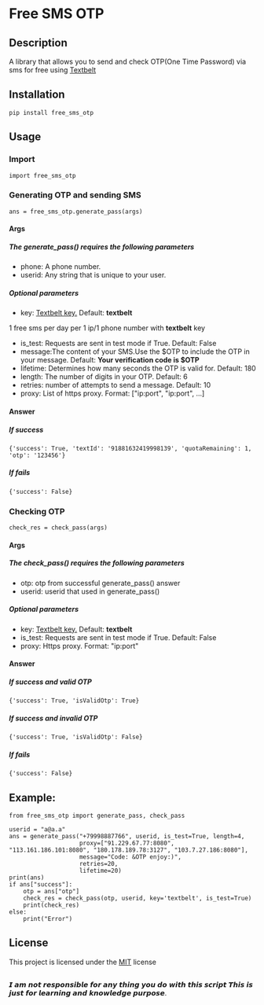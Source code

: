 # Free SMS OTP
## Description
A library that allows you to send and check OTP(One Time Password) via sms for free using [Textbelt](https://textbelt.com/)
## Installation
    pip install free_sms_otp
## Usage
### Import
    import free_sms_otp
### Generating OTP and sending SMS
    ans = free_sms_otp.generate_pass(args)
#### Args
##### The generate_pass() requires the following parameters
* phone: A phone number.
* userid: Any string that is unique to your user.
##### Optional parameters
* key:
  [Textbelt key.](https://textbelt.com/create-key/) Default: **textbelt**

1 free sms per day per 1 ip/1 phone number with **textbelt** key
* is_test: Requests are sent in test mode if True. Default: False
* message:The content of your SMS.Use the $OTP to include the OTP in your message.  Default: **Your verification code is $OTP**
* lifetime: Determines how many seconds the OTP is valid for. Default: 180
* length: The number of digits in your OTP.  Default: 6
* retries: number of attempts to send a message. Default: 10
* proxy: List of https proxy. Format: ["ip:port", "ip:port", ...]
#### Answer
##### If success
    {'success': True, 'textId': '91881632419998139', 'quotaRemaining': 1, 'otp': '123456'}
##### If fails
    {'success': False}
### Checking OTP
    check_res = check_pass(args)
#### Args
##### The check_pass() requires the following parameters
* otp: otp from successful generate_pass() answer
* userid: userid that used in generate_pass()
##### Optional parameters
* key: [Textbelt key.](https://textbelt.com/create-key/) Default: **textbelt**
* is_test: Requests are sent in test mode if True. Default: False
* proxy: Https proxy. Format: "ip:port"
#### Answer
##### If success and valid OTP
    {'success': True, 'isValidOtp': True}
##### If success and invalid OTP
    {'success': True, 'isValidOtp': False}
##### If fails
    {'success': False}
## Example:
    from free_sms_otp import generate_pass, check_pass
    
    userid = "a@a.a"
    ans = generate_pass("+79998887766", userid, is_test=True, length=4,
                        proxy=["91.229.67.77:8080", "113.161.186.101:8080", "180.178.189.78:3127", "103.7.27.186:8080"],
                        message="Code: &OTP enjoy:)",
                        retries=20,
                        lifetime=20)
    print(ans)
    if ans["success"]:
        otp = ans["otp"]
        check_res = check_pass(otp, userid, key='textbelt', is_test=True)
        print(check_res)
    else:
        print("Error")
## License
This project is licensed under the [MIT](https://github.com/QwertyQwertovich/free-sms-otp/blob/master/LICENSE) license
##
𝙄 𝙖𝙢 𝙣𝙤𝙩 𝙧𝙚𝙨𝙥𝙤𝙣𝙨𝙞𝙗𝙡𝙚 𝙛𝙤𝙧 𝙖𝙣𝙮 𝙩𝙝𝙞𝙣𝙜 𝙮𝙤𝙪 𝙙𝙤 𝙬𝙞𝙩𝙝 𝙩𝙝𝙞𝙨 𝙨𝙘𝙧𝙞𝙥𝙩 𝙏𝙝𝙞𝙨 𝙞𝙨 𝙟𝙪𝙨𝙩 𝙛𝙤𝙧 𝙡𝙚𝙖𝙧𝙣𝙞𝙣𝙜 𝙖𝙣𝙙 𝙠𝙣𝙤𝙬𝙡𝙚𝙙𝙜𝙚 𝙥𝙪𝙧𝙥𝙤𝙨𝙚.
##
